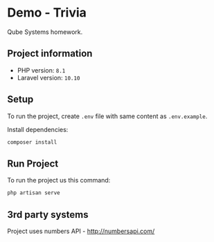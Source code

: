 Demo - Trivia
============

Qube Systems homework.

Project information
------------

* PHP version: `8.1`
* Laravel version: `10.10`

Setup
------------

To run the project, create `.env` file with same content as `.env.example`.

Install dependencies:
``` bash
composer install
```
Run Project
------------

To run the project us this command:
``` bash
php artisan serve
```

3rd party systems
------------

Project uses numbers API - http://numbersapi.com/